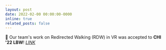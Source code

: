 ```yaml
---
layout: post
date: 2022-02-00 00:00:00-0000
inline: true
related_posts: false
---
```


🎉 Our team's work on Redirected Walking (RDW) in VR was accepted to **CHI '22 LBW**! *[LINK](https://doi.org/10.1145/3491101.3519719)*
